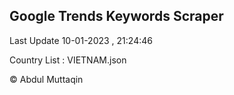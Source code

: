 

## Google Trends Keywords Scraper 
 
Last Update 10-01-2023 , 21:24:46

Country List :
VIETNAM.json



© Abdul Muttaqin 
